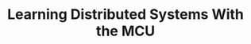 ---
title: "Learning Distributed Systems With the MCU"
slug: "learning-distributed-systems-with-mcu"
draft: false
event_date: "2023-05-30"
image: "img/resources/webinars/learn-distributed-system-with-mcu.webp"
name: "Learning Distributed Systems with the Marvel Cinematic Universe (MCU)"
description: |
    Curious about distributed systems and looking for an easy way to get the basics? Not quite sure yet if distributed systems are relevant to what you're working on?
    
    You're in luck! We have a fun, entertaining, and super hero-filled learning session just for you! :)

    If the Multiverse Saga has taught us anything so far, it's that we're all living in a distributed system -- it's about time for you to learn how the rules work!

    Learn about the following core distributed systems principles through the lens of the MCU:
    - Availability
    - Replication
    - Consistency
    - Fault Tolerance
    - Consensus
    - and more!
events: ['Webinar']
registration_link:
call_to_action:
video_link: https://www.youtube.com/embed/69NHCONuCDU?si=FD44xo_TxEor8KcH
audio_link: 
categories: ['Video']
presenters: ['Rebecca Bilbro', 'Beci Lambrecht']
topics: ['Distributed Systems']
---